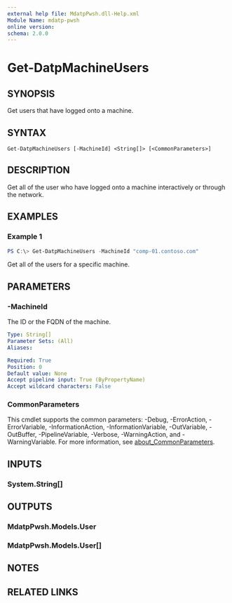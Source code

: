 ```yaml
---
external help file: MdatpPwsh.dll-Help.xml
Module Name: mdatp-pwsh
online version:
schema: 2.0.0
---
```


# Get-DatpMachineUsers

## SYNOPSIS
Get users that have logged onto a machine.

## SYNTAX

```
Get-DatpMachineUsers [-MachineId] <String[]> [<CommonParameters>]
```

## DESCRIPTION
Get all of the user who have logged onto a machine interactively or through the network.

## EXAMPLES

### Example 1
```powershell
PS C:\> Get-DatpMachineUsers -MachineId "comp-01.contoso.com"
```

Get all of the users for a specific machine.

## PARAMETERS

### -MachineId
The ID or the FQDN of the machine.

```yaml
Type: String[]
Parameter Sets: (All)
Aliases:

Required: True
Position: 0
Default value: None
Accept pipeline input: True (ByPropertyName)
Accept wildcard characters: False
```

### CommonParameters
This cmdlet supports the common parameters: -Debug, -ErrorAction, -ErrorVariable, -InformationAction, -InformationVariable, -OutVariable, -OutBuffer, -PipelineVariable, -Verbose, -WarningAction, and -WarningVariable. For more information, see [about_CommonParameters](http://go.microsoft.com/fwlink/?LinkID=113216).

## INPUTS

### System.String[]
## OUTPUTS

### MdatpPwsh.Models.User
### MdatpPwsh.Models.User[]
## NOTES

## RELATED LINKS
